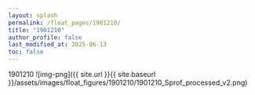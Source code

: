 ```yaml
---
layout: splash
permalink: /float_pages/1901210/
title: "1901210"
author_profile: false
last_modified_at: 2025-06-13
toc: false
---
```

 
1901210
![img-png]({{ site.url }}{{ site.baseurl }}/assets/images/float_figures/1901210/1901210_Sprof_processed_v2.png)